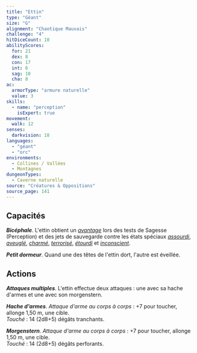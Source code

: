 ```yaml
---
title: "Ettin"
type: "Géant"
size: "G"
alignment: "Chaotique Mauvais"
challenge: "4"
hitDiceCount: 10
abilityScores:
  for: 21
  dex: 8
  con: 17
  int: 6
  sag: 10
  cha: 8
ac: 
  armorType: "armure naturelle"
  value: 3
skills: 
  - name: "perception"
    isExpert: true
movement: 
  walk: 12
senses: 
  darkvision: 18
languages: 
  - "géant"
  - "orc"
environments:
  - Collines / Vallées
  - Montagnes
dungeonTypes:
  - Caverne naturelle
source: "Créatures & Oppositions"
source_page: 141
---
```

## Capacités
_**Bicéphale**_. L'ettin obtient un [_avantage_](/utiliser-les-caracteristiques/#avantage-et-desavantage) lors des tests de Sagesse (Perception) et des jets de sauvegarde contre les états spéciaux [_assourdi_](/gerer-la-sante-du-personnage/#assourdi), [_aveuglé_](/gerer-la-sante-du-personnage/#aveugle), [_charmé_](/gerer-la-sante-du-personnage/#charme), [_terrorisé_](/gerer-la-sante-du-personnage/#terrorise),
[_étourdi_](/gerer-la-sante-du-personnage/#etourdi) et [_inconscient_](/gerer-la-sante-du-personnage/#inconscient).

_**Petit dormeur**_. Quand une des têtes de l'ettin dort, l'autre est éveillée.

## Actions
_**Attaques multiples**_. L'ettin effectue deux attaques : une avec sa hache d'armes et une avec son morgenstern.

_**Hache d'armes**_. _Attaque d'arme au corps à corps_ : +7 pour toucher, allonge 1,50 m, une cible.  
_Touché_ : 14 (2d8+5) dégâts tranchants.

_**Morgenstern**_. _Attaque d'arme au corps à corps_ : +7 pour toucher, allonge 1,50 m, une cible.  
_Touché_ : 14 (2d8+5) dégâts perforants.

